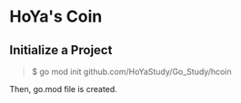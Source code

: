 # HoYa's Coin

## Initialize a Project

> $ go mod init github.com/HoYaStudy/Go_Study/hcoin

Then, go.mod file is created.
